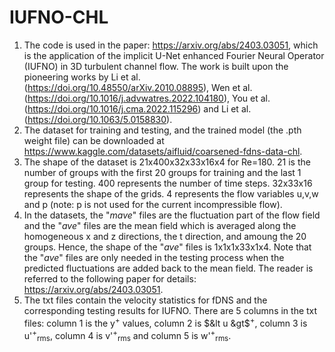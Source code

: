 # IUFNO-CHL
1. The code is used in the paper: https://arxiv.org/abs/2403.03051, which is the application of the implicit U-Net enhanced Fourier Neural Operator (IUFNO) in 3D turbulent channel flow. The work is built upon the pioneering works by Li et al. (https://doi.org/10.48550/arXiv.2010.08895), Wen et al. (https://doi.org/10.1016/j.advwatres.2022.104180), You et al. (https://doi.org/10.1016/j.cma.2022.115296) and Li et al. (https://doi.org/10.1063/5.0158830).
2. The dataset for training and testing, and the trained model (the .pth weight file) can be downloaded at https://www.kaggle.com/datasets/aifluid/coarsened-fdns-data-chl.
3. The shape of the dataset is 21x400x32x33x16x4 for Re=180. 21 is the number of groups with the first 20 groups for training and the last 1 group for testing. 400 represents the number of time steps. 32x33x16 represents the shape of the grids. 4 represents the flow variables u,v,w and p (note: p is not used for the current incompressible flow).
4. In the datasets, the "*mave*" files are the fluctuation part of the flow field and the "*ave*" files are the mean field which is averaged along the homogeneous x and z directions, the t direction, and amoung the 20 groups. Hence, the shape of the "*ave*" files is 1x1x1x33x1x4. Note that the "*ave*" files are only needed in the testing process when the predicted fluctuations are added back to the mean field. The reader is referred to the following paper for details:
https://arxiv.org/abs/2403.03051.  
6. The txt files contain the velocity statistics for fDNS and the corresponding testing results for IUFNO. There are 5 columns in the txt files: column 1 is the y<sup>+</sup> values, column 2 is $&lt u &gt$<sup>+</sup>, column 3 is u'<sup>+</sup><sub>rms</sub>, column 4 is v'<sup>+</sup><sub>rms</sub> and column 5 is w'<sup>+</sup><sub>rms</sub>.  
